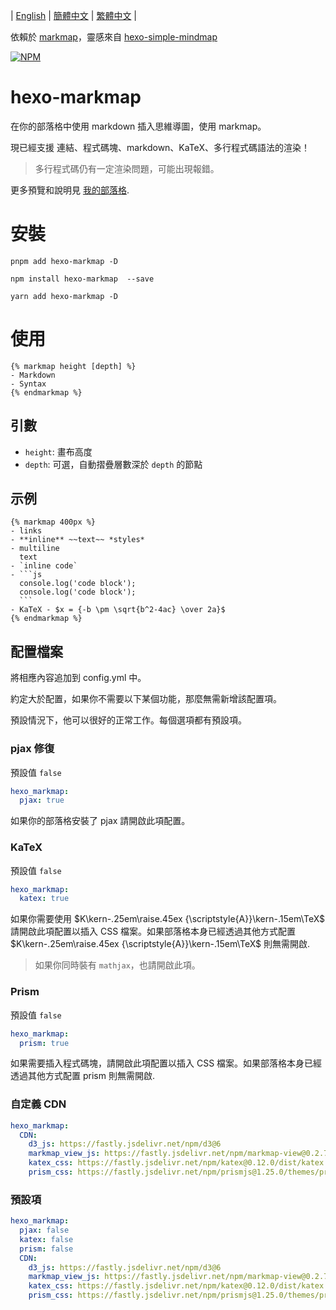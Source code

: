 | [English](https://github.com/MaxChang3/hexo-markmap/blob/main/README.md)
| [簡體中文](https://github.com/MaxChang3/hexo-markmap/blob/main/README_HANS.md)
| [繁體中文](https://github.com/MaxChang3/hexo-markmap/blob/main/README_HANT.md)
|

依賴於 [markmap](https://github.com/gera2ld/markmap)，靈感來自 [hexo-simple-mindmap](https://github.com/HunterXuan/hexo-simple-mindmap)

[![NPM](https://nodei.co/npm/hexo-markmap.png)](https://nodei.co/npm/hexo-markmap/)

# hexo-markmap

在你的部落格中使用 markdown 插入思維導圖，使用 markmap。

現已經支援 連結、程式碼塊、markdown、KaTeX、多行程式碼語法的渲染！

> 多行程式碼仍有一定渲染問題，可能出現報錯。

更多預覽和說明見 [我的部落格](https://zhangmaimai.com/2021/02/23/hexo-mindmap-plugin/).

# 安裝

```
pnpm add hexo-markmap -D
```

```
npm install hexo-markmap  --save
```

```
yarn add hexo-markmap -D
```

# 使用

```
{% markmap height [depth] %}
- Markdown
- Syntax
{% endmarkmap %}
```

## 引數

- `height`: 畫布高度
- `depth`: 可選，自動摺疊層數深於 `depth` 的節點

## 示例

````
{% markmap 400px %}
- links
- **inline** ~~text~~ *styles*
- multiline
  text
- `inline code`
- ```js
  console.log('code block');
  console.log('code block');
  ```
- KaTeX - $x = {-b \pm \sqrt{b^2-4ac} \over 2a}$
{% endmarkmap %}
````

## 配置檔案

將相應內容追加到 config.yml 中。

約定大於配置，如果你不需要以下某個功能，那麼無需新增該配置項。 

預設情況下，他可以很好的正常工作。每個選項都有預設項。

### pjax 修復

預設值 `false`

```yaml
hexo_markmap:
  pjax: true
```
如果你的部落格安裝了 pjax 請開啟此項配置。

### KaTeX
預設值 `false`
```yaml
hexo_markmap:
  katex: true
```

如果你需要使用 $K\kern-.25em\raise.45ex {\scriptstyle{A}}\kern-.15em\TeX$ 請開啟此項配置以插入 CSS 檔案。如果部落格本身已經透過其他方式配置 $K\kern-.25em\raise.45ex {\scriptstyle{A}}\kern-.15em\TeX$ 則無需開啟.

> 如果你同時裝有 `mathjax`，也請開啟此項。

### Prism

預設值 `false`
```yaml
hexo_markmap:
  prism: true
```

如果需要插入程式碼塊，請開啟此項配置以插入 CSS 檔案。如果部落格本身已經透過其他方式配置 prism 則無需開啟.

### 自定義 CDN

```yaml
hexo_markmap:
  CDN:
    d3_js: https://fastly.jsdelivr.net/npm/d3@6
    markmap_view_js: https://fastly.jsdelivr.net/npm/markmap-view@0.2.7
    katex_css: https://fastly.jsdelivr.net/npm/katex@0.12.0/dist/katex.min.css
    prism_css: https://fastly.jsdelivr.net/npm/prismjs@1.25.0/themes/prism.css
```

### 預設項

```yaml
hexo_markmap:
  pjax: false
  katex: false
  prism: false
  CDN:
    d3_js: https://fastly.jsdelivr.net/npm/d3@6
    markmap_view_js: https://fastly.jsdelivr.net/npm/markmap-view@0.2.7
    katex_css: https://fastly.jsdelivr.net/npm/katex@0.12.0/dist/katex.min.css
    prism_css: https://fastly.jsdelivr.net/npm/prismjs@1.25.0/themes/prism.css
```
